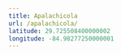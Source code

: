```yaml
---
title: Apalachicola
url: /apalachicola/
latitude: 29.725508400000002
longitude: -84.98277250000001
---
```

